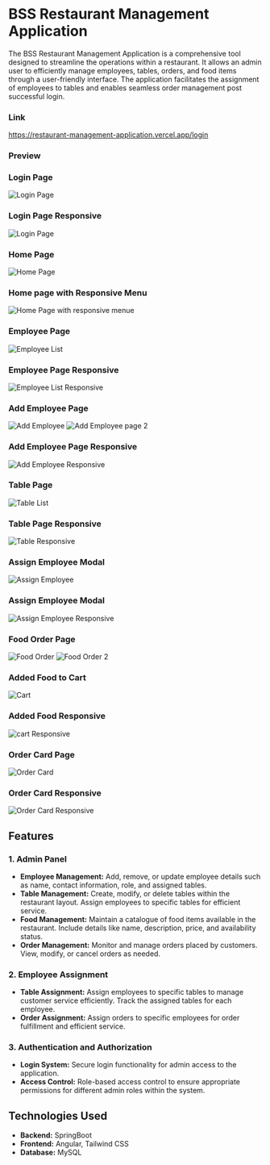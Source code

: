 # BSS Restaurant Management Application

The BSS Restaurant Management Application is a comprehensive tool designed to streamline the operations within a restaurant. It allows an admin user to efficiently manage employees, tables, orders, and food items through a user-friendly interface. The application facilitates the assignment of employees to tables and enables seamless order management post successful login.

### Link
https://restaurant-management-application.vercel.app/login

### Preview

### Login Page
![Login Page](https://github.com/Rashidul-Islam-98/Screenshots/blob/main/login.jpg)

### Login Page Responsive
![Login Page](https://github.com/Rashidul-Islam-98/Screenshots/blob/main/loginRes.JPG)

### Home Page
![Home Page](https://github.com/Rashidul-Islam-98/Screenshots/blob/main/home.JPG)

### Home page with Responsive Menu
![Home Page with responsive menue](https://github.com/Rashidul-Islam-98/Screenshots/blob/main/headerRes.JPG)

### Employee Page
![Employee List](https://github.com/Rashidul-Islam-98/Screenshots/blob/main/employee.JPG)

### Employee Page Responsive
![Employee List Responsive](https://github.com/Rashidul-Islam-98/Screenshots/blob/main/employeeRes.JPG)

### Add Employee Page
![Add Employee](https://github.com/Rashidul-Islam-98/Screenshots/blob/main/addEmployee1.JPG)
![Add Employee page 2](https://github.com/Rashidul-Islam-98/Screenshots/blob/main/addEmployee2.JPG)

### Add Employee Page Responsive
![Add Employee Responsive](https://github.com/Rashidul-Islam-98/Screenshots/blob/main/addEmployeeRes.JPG)

### Table Page
![Table List](https://github.com/Rashidul-Islam-98/Screenshots/blob/main/tablee.JPG)

### Table Page Responsive
![Table Responsive](https://github.com/Rashidul-Islam-98/Screenshots/blob/main/tableRes.JPG)
### Assign Employee Modal
![Assign Employee](https://github.com/Rashidul-Islam-98/Screenshots/blob/main/assign.JPG)

### Assign Employee Modal
![Assign Employee Responsive](https://github.com/Rashidul-Islam-98/Screenshots/blob/main/assignRes.JPG)

### Food Order Page
![Food Order](https://github.com/Rashidul-Islam-98/Screenshots/blob/main/orderFood.JPG)
![Food Order 2](https://github.com/Rashidul-Islam-98/Screenshots/blob/main/orderFood2.JPG)

### Added Food to Cart
![Cart](https://github.com/Rashidul-Islam-98/Screenshots/blob/main/cart.JPG)

### Added Food Responsive
![cart Responsive](https://github.com/Rashidul-Islam-98/Screenshots/blob/main/cartRes.JPG)

### Order Card Page
![Order Card](https://github.com/Rashidul-Islam-98/Screenshots/blob/main/OrderPage.JPG)

### Order Card Responsive
![Order Card Responsive](https://github.com/Rashidul-Islam-98/Screenshots/blob/main/OrderPageRes.JPG)

## Features

### 1. Admin Panel
- **Employee Management:** Add, remove, or update employee details such as name, contact information, role, and assigned tables.
- **Table Management:** Create, modify, or delete tables within the restaurant layout. Assign employees to specific tables for efficient service.
- **Food Management:** Maintain a catalogue of food items available in the restaurant. Include details like name, description, price, and availability status.
- **Order Management:** Monitor and manage orders placed by customers. View, modify, or cancel orders as needed.

### 2. Employee Assignment
- **Table Assignment:** Assign employees to specific tables to manage customer service efficiently. Track the assigned tables for each employee.
- **Order Assignment:** Assign orders to specific employees for order fulfillment and efficient service.

### 3. Authentication and Authorization
- **Login System:** Secure login functionality for admin access to the application.
- **Access Control:** Role-based access control to ensure appropriate permissions for different admin roles within the system.

## Technologies Used

- **Backend:** SpringBoot
- **Frontend:** Angular, Tailwind CSS
- **Database:** MySQL
